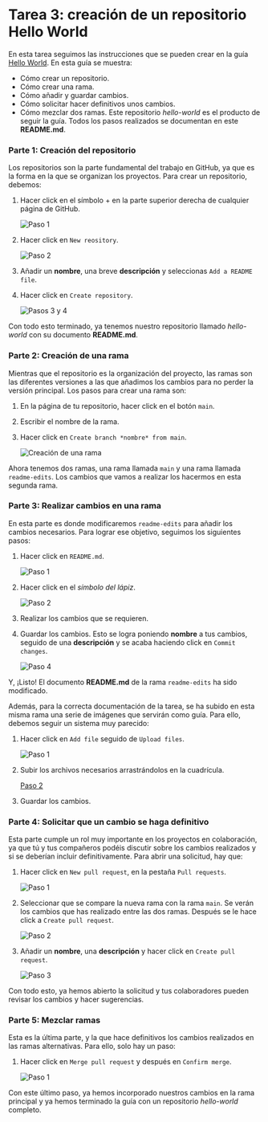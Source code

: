 # Tarea 3: creación de un repositorio Hello World
En esta tarea seguimos las instrucciones que se pueden crear en la guía [Hello World](https://docs.github.com/en/get-started/quickstart/hello-world). En esta guía se muestra:
* Cómo crear un repositorio.
* Cómo crear una rama.
* Cómo añadir y guardar cambios.
* Cómo solicitar hacer definitivos unos cambios.
* Cómo mezclar dos ramas.
Este repositorio *hello-world* es el producto de seguir la guía. Todos los pasos realizados se documentan en este **README.md**.
### Parte 1: Creación del repositorio
Los repositorios son la parte fundamental del trabajo en GitHub, ya que es la forma en la que se organizan los proyectos. Para crear un repositorio, debemos:
1. Hacer click en el símbolo + en la parte superior derecha de cualquier página de GitHub.

   ![Paso 1](https://github.com/RicardoRamirezBerrocal/hello-world/src/images/crear_paso1.png "Mira arriba a la derecha de la pantalla")

2. Hacer click en `New reository`.

   ![Paso 2](https://github.com/RicardoRamirezBerrocal/hello-world/src/images/crear_paso2.png "Es la primera opción")

3. Añadir un **nombre**, una breve **descripción** y seleccionas `Add a README file`.
6. Hacer click en `Create repository`.

   ![Pasos 3 y 4](https://github.com/RicardoRamirezBerrocal/hello-world/src/images/crear_paso3.png "Los cambios están mostrados en rojo")

Con todo esto terminado, ya tenemos nuestro repositorio llamado *hello-world* con su documento **README.md**.
### Parte 2: Creación de una rama
Mientras que el repositorio es la organización del proyecto, las ramas son las diferentes versiones a las que añadimos los cambios para no perder la versión principal. Los pasos para crear una rama son:
1. En la página de tu repositorio, hacer click en el botón `main`.
2. Escribir el nombre de la rama.
3. Hacer click en `Create branch *nombre* from main`.

   ![Creación de una rama](https://github.com/RicardoRamirezBerrocal/hello-world/src/images/rama.png "Los cambios están mostrados en rojo")

Ahora tenemos dos ramas, una rama llamada `main` y una rama llamada `readme-edits`. Los cambios que vamos a realizar los hacermos en esta segunda rama.
### Parte 3: Realizar cambios en una rama
En esta parte es donde modificaremos `readme-edits` para añadir los cambios necesarios. Para lograr ese objetivo, seguimos los siguientes pasos:
1. Hacer click en `README.md`.

   ![Paso 1](https://github.com/RicardoRamirezBerrocal/hello-world/src/images/editar_paso1.png "Debería ser lo único que tiene tu repositorio")

2. Hacer click en el *símbolo del lápiz*.

   ![Paso 2](https://github.com/RicardoRamirezBerrocal/hello-world/src/images/editar_paso2.png "Si no lo ves a la primera, tienes un problema")

3. Realizar los cambios que se requieren.
5. Guardar los cambios. Esto se logra poniendo **nombre** a tus cambios, seguido de una **descripción** y se acaba haciendo click en `Commit changes`.

   ![Paso 4](https://github.com/RicardoRamirezBerrocal/hello-world/src/images/editar_paso3.png "Abajo del todo y cuando modifiques algo, lumbreras")

Y, ¡Listo! El documento **README.md** de la rama `readme-edits` ha sido modificado.

Además, para la correcta documentación de la tarea, se ha subido en esta misma rama una serie de imágenes que servirán como guía. Para ello, debemos seguir un sistema muy parecido:
1. Hacer click en `Add file` seguido de `Upload files`.

   ![Paso 1](https://github.com/RicardoRamirezBerrocal/hello-world/src/images/imagen_paso1.png "Estamos en el repositorio, rama readme-edits")

2. Subir los archivos necesarios arrastrándolos en la cuadrícula.

   [Paso 2](https://github.com/RicardoRamirezBerrocal/hello-world/src/images/imagen_paso2.png "¿De verdad esto hace falta?")

3. Guardar los cambios.
### Parte 4: Solicitar que un cambio se haga definitivo
Esta parte cumple un rol muy importante en los proyectos en colaboración, ya que tú y tus compañeros podéis discutir sobre los cambios realizados y si se deberían incluir definitivamente. Para abrir una solicitud, hay que:
1. Hacer click en `New pull request`, en la pestaña `Pull requests`.

   ![Paso 1](https://github.com/RicardoRamirezBerrocal/hello-world/src/images/solicita_paso1.png "Esta parte es más difícil de localizar")

2. Seleccionar que se compare la nueva rama con la rama `main`. Se verán los cambios que has realizado entre las dos ramas. Después se le hace click a `Create pull request`.

   ![Paso 2](https://github.com/RicardoRamirezBerrocal/hello-world/src/images/solicita_paso2.png "También puedes elegir de una tabla llamada Example comparisons")

3. Añadir un **nombre**, una **descripción** y hacer click en `Create pull request`.

   ![Paso 3](https://github.com/RicardoRamirezBerrocal/hello-world/src/images/solicita_paso3.png "Creo que todos podrían llegar a esta conclusión a estas alturas")

Con todo esto, ya hemos abierto la solicitud y tus colaboradores pueden revisar los cambios y hacer sugerencias.
### Parte 5: Mezclar ramas
Esta es la última parte, y la que hace definitivos los cambios realizados en las ramas alternativas. Para ello, solo hay un paso:
1. Hacer click en `Merge pull request` y después en `Confirm merge`.

   ![Paso 1](https://github.com/RicardoRamirezBerrocal/hello-world/src/images/mezcoa_paso1.png "Cuando lo has hecho, puedes borrar la rama")
	 
Con este último paso, ya hemos incorporado nuestros cambios en la rama principal y ya hemos terminado la guía con un repositorio *hello-world* completo.
